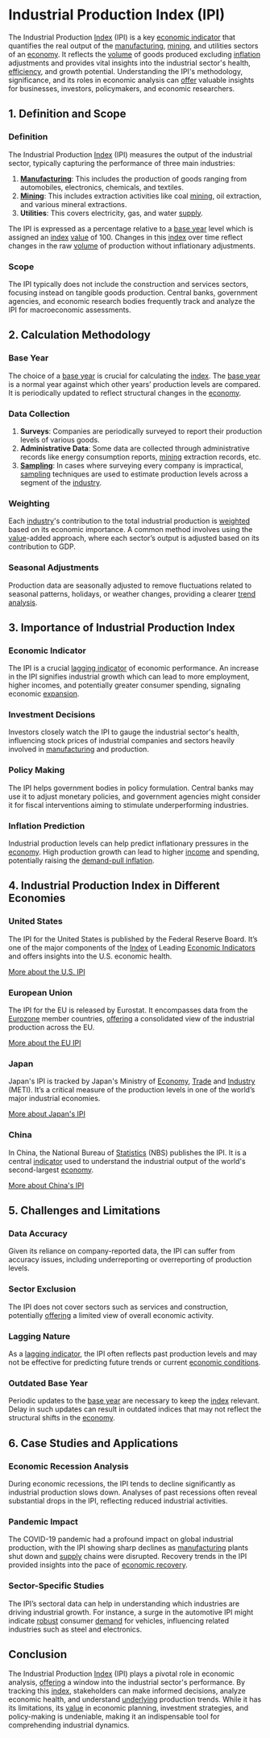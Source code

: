 # Industrial Production Index (IPI)

The Industrial Production [Index](../i/index_instrument.md) (IPI) is a key [economic indicator](../e/economic_indicator.md) that quantifies the real output of the [manufacturing](../m/manufacturing.md), [mining](../m/mining.md), and utilities sectors of an [economy](../e/economy.md). It reflects the [volume](../v/volume.md) of goods produced excluding [inflation](../i/inflation.md) adjustments and provides vital insights into the industrial sector's health, [efficiency](../e/efficiency.md), and growth potential. Understanding the IPI's methodology, significance, and its roles in economic analysis can [offer](../o/offer.md) valuable insights for businesses, investors, policymakers, and economic researchers.

## 1. Definition and Scope

### Definition

The Industrial Production [Index](../i/index_instrument.md) (IPI) measures the output of the industrial sector, typically capturing the performance of three main industries:
1. **[Manufacturing](../m/manufacturing.md)**: This includes the production of goods ranging from automobiles, electronics, chemicals, and textiles.
2. **[Mining](../m/mining.md)**: This includes extraction activities like coal [mining](../m/mining.md), oil extraction, and various mineral extractions.
3. **Utilities**: This covers electricity, gas, and water [supply](../s/supply.md).

The IPI is expressed as a percentage relative to a [base year](../b/base_year.md) level which is assigned an [index](../i/index_instrument.md) [value](../v/value.md) of 100. Changes in this [index](../i/index_instrument.md) over time reflect changes in the raw [volume](../v/volume.md) of production without inflationary adjustments.

### Scope

The IPI typically does not include the construction and services sectors, focusing instead on tangible goods production. Central banks, government agencies, and economic research bodies frequently track and analyze the IPI for macroeconomic assessments.

## 2. Calculation Methodology

### Base Year

The choice of a [base year](../b/base_year.md) is crucial for calculating the [index](../i/index_instrument.md). The [base year](../b/base_year.md) is a normal year against which other years’ production levels are compared. It is periodically updated to reflect structural changes in the [economy](../e/economy.md).

### Data Collection

1. **Surveys**: Companies are periodically surveyed to report their production levels of various goods.
2. **Administrative Data**: Some data are collected through administrative records like energy consumption reports, [mining](../m/mining.md) extraction records, etc.
3. **[Sampling](../s/sampling.md)**: In cases where surveying every company is impractical, [sampling](../s/sampling.md) techniques are used to estimate production levels across a segment of the [industry](../i/industry.md).

### Weighting

Each [industry](../i/industry.md)'s contribution to the total industrial production is [weighted](../w/weighted.md) based on its economic importance. A common method involves using the [value](../v/value.md)-added approach, where each sector’s output is adjusted based on its contribution to GDP.

### Seasonal Adjustments

Production data are seasonally adjusted to remove fluctuations related to seasonal patterns, holidays, or weather changes, providing a clearer [trend analysis](../t/trend_analysis.md).

## 3. Importance of Industrial Production Index

### Economic Indicator

The IPI is a crucial [lagging indicator](../l/lagging_indicator.md) of economic performance. An increase in the IPI signifies industrial growth which can lead to more employment, higher incomes, and potentially greater consumer spending, signaling economic [expansion](../e/expansion.md).

### Investment Decisions

Investors closely watch the IPI to gauge the industrial sector's health, influencing stock prices of industrial companies and sectors heavily involved in [manufacturing](../m/manufacturing.md) and production.

### Policy Making

The IPI helps government bodies in policy formulation. Central banks may use it to adjust monetary policies, and government agencies might consider it for fiscal interventions aiming to stimulate underperforming industries.

### Inflation Prediction

Industrial production levels can help predict inflationary pressures in the [economy](../e/economy.md). High production growth can lead to higher [income](../i/income.md) and spending, potentially raising the [demand-pull inflation](../d/demand-pull_inflation.md).

## 4. Industrial Production Index in Different Economies

### United States

The IPI for the United States is published by the Federal Reserve Board. It’s one of the major components of the [Index](../i/index_instrument.md) of Leading [Economic Indicators](../e/economic_indicators.md) and offers insights into the U.S. economic health.

[More about the U.S. IPI](https://www.federalreserve.gov/releases/G17/)

### European Union

The IPI for the EU is released by Eurostat. It encompasses data from the [Eurozone](../e/eurozone.md) member countries, [offering](../o/offering.md) a consolidated view of the industrial production across the EU.

[More about the EU IPI](https://ec.europa.eu/eurostat/web/short-term-business-statistics)

### Japan

Japan's IPI is tracked by Japan's Ministry of [Economy](../e/economy.md), [Trade](../t/trade.md) and [Industry](../i/industry.md) (METI). It’s a critical measure of the production levels in one of the world’s major industrial economies.

[More about Japan's IPI](https://www.meti.go.jp/english/statistics/tyo/iip/index.html)

### China

In China, the National Bureau of [Statistics](../s/statistics.md) (NBS) publishes the IPI. It is a central [indicator](../i/indicator.md) used to understand the industrial output of the world's second-largest [economy](../e/economy.md).

[More about China's IPI](http://www.stats.gov.cn/english/)

## 5. Challenges and Limitations

### Data Accuracy

Given its reliance on company-reported data, the IPI can suffer from accuracy issues, including underreporting or overreporting of production levels.

### Sector Exclusion

The IPI does not cover sectors such as services and construction, potentially [offering](../o/offering.md) a limited view of overall economic activity.

### Lagging Nature

As a [lagging indicator](../l/lagging_indicator.md), the IPI often reflects past production levels and may not be effective for predicting future trends or current [economic conditions](../e/economic_conditions.md).

### Outdated Base Year

Periodic updates to the [base year](../b/base_year.md) are necessary to keep the [index](../i/index_instrument.md) relevant. Delay in such updates can result in outdated indices that may not reflect the structural shifts in the [economy](../e/economy.md).

## 6. Case Studies and Applications

### Economic Recession Analysis

During economic recessions, the IPI tends to decline significantly as industrial production slows down. Analyses of past recessions often reveal substantial drops in the IPI, reflecting reduced industrial activities.

### Pandemic Impact

The COVID-19 pandemic had a profound impact on global industrial production, with the IPI showing sharp declines as [manufacturing](../m/manufacturing.md) plants shut down and [supply](../s/supply.md) chains were disrupted. Recovery trends in the IPI provided insights into the pace of [economic recovery](../e/economic_recovery.md).

### Sector-Specific Studies

The IPI’s sectoral data can help in understanding which industries are driving industrial growth. For instance, a surge in the automotive IPI might indicate [robust](../r/robust.md) consumer [demand](../d/demand.md) for vehicles, influencing related industries such as steel and electronics.

## Conclusion

The Industrial Production [Index](../i/index_instrument.md) (IPI) plays a pivotal role in economic analysis, [offering](../o/offering.md) a window into the industrial sector's performance. By tracking this [index](../i/index_instrument.md), stakeholders can make informed decisions, analyze economic health, and understand [underlying](../u/underlying.md) production trends. While it has its limitations, its [value](../v/value.md) in economic planning, investment strategies, and policy-making is undeniable, making it an indispensable tool for comprehending industrial dynamics.